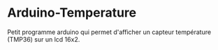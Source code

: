 # Arduino-Temperature
Petit programme arduino qui permet d'afficher un capteur température (TMP36) sur un lcd 16x2.
